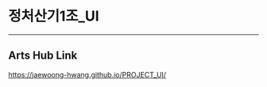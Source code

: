 # 정처산기1조_UI
------------------------------------
## Arts Hub Link
https://jaewoong-hwang.github.io/PROJECT_UI/
